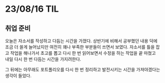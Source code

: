# 23/08/16 TIL

## 취업 준비

오늘은 자소서를 작성하고 다듬는 시간을 가졌다. 상반기에 비해서 공부했던 내용 덕에 조금 더 쓸게 늘어났지만 여전히 꽤나 부족한 부분들이 쓰면서 보였다. 자소서를 틀을 잡고 작업을 해나가서 초고를 뽑고 다시 한 번 읽어보면서 수정을 하는 작업을 끝 마쳤고 내일 다시 한 번 다듬는 시간을 가지려한다.

그 뒤에는 아무래도 포트폴리오를 다시 한 번 정리하고 발전시키는 시간을 가져야겠다는 생각이 들었다.
